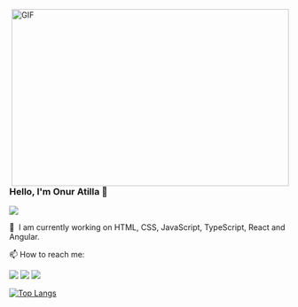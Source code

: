 <img align="right" alt="GIF" src="https://github.com/abhisheknaiidu/abhisheknaiidu/blob/master/code.gif?raw=true" width="500" height="320" />

### Hello, I'm Onur Atilla 👋

![](https://komarev.com/ghpvc/?username=your-github-onuratilla&color=green)

💬  I am currently working on HTML, CSS, JavaScript, TypeScript, React and Angular.

📫 How to reach me:

<a href="https://www.instagram.com/onuratilla0"><img src="https://img.shields.io/badge/instagram-000?style=for-the-badge&logo=instagram&logoColor=white" /></a>
<a href="mailto:onuratilla00@gmail.com"><img src="https://img.shields.io/badge/Gmail-000?style=for-the-badge&logo=gmail&logoColor=white" /></a>
<a href="https://www.linkedin.com/in/onur-atilla-3066a1264"><img src="https://img.shields.io/badge/LinkedIn-000?style=for-the-badge&logo=linkedin&logoColor=white" /></a>

 
[![Top Langs](https://github-readme-stats.vercel.app/api/top-langs/?username=onuratilla)](https://github.com/onuratilla)
